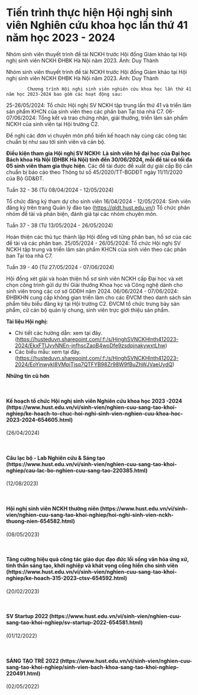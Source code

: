 # Tiến trình thực hiện Hội nghị sinh viên Nghiên cứu khoa học lần thứ 41 năm học 2023 - 2024

Nhóm sinh viên thuyết trình đề tài NCKH trước Hội đồng Giám khảo tại Hội nghị sinh viên NCKH ĐHBK Hà Nội năm 2023. Ảnh: Duy Thành
<figcaption>Nhóm sinh viên thuyết trình đề tài NCKH trước Hội đồng Giám khảo tại Hội nghị sinh viên NCKH ĐHBK Hà Nội năm 2023. Ảnh: Duy Thành</figcaption>

            Chương trình Hội nghị sinh viên nghiên cứu khoa học lần thứ 41 năm học 2023-2024 bao gồm các hoạt động sau:

25-26/05/2024: Tổ chức Hội nghị SV NCKH tập trung lần thứ 41 và triển lãm sản phẩm KHCN của sinh viên theo các phân ban Tại tòa nhà C7.
06-07/06/2024: Tổng kết và trao chứng nhận, giải thưởng, triển lãm sản phẩm NCKH của sinh viên tại Hội trường C2.

Đề nghị các đơn vị chuyên môn phổ biến kế hoạch này cùng các công tác chuẩn bị như sau tới sinh viên và cán bộ.

**Điều kiện tham gia Hội nghị SV NCKH: Là sinh viên hệ đại học của Đại học Bách khoa Hà Nội (ĐHBK Hà Nội) tính đến 30/06/2024, mỗi đề tài có tối đa 05 sinh viên tham gia thực hiện**. Các đề tài được đề xuất dự giải cấp Bộ cần chuẩn bị báo cáo theo Thông tư số 45/2020/TT-BGDĐT ngày 11/11/2020 của Bộ GD&amp;ĐT.

Tuần 32 - 36 (Từ 08/04/2024 - 12/05/2024)

Tổ chức đăng ký tham dự cho sinh viên
16/04/2024 - 12/05/2024: Sinh viên đăng ký trên trang Quản lý đào tạo (https://qldt.hust.edu.vn/)
Tổ chức phân nhóm đề tài và phản biện, đánh giá tại các nhóm chuyên môn.

Tuần 37 - 38 (Từ 13/05/2024 - 26/05/2024)

Hoàn thiện các thủ tục thành lập Hội đồng với từng phân ban, hồ sơ của các đề tài và các phân ban.
25/05/2024 - 26/05/2024: Tổ chức Hội nghị SV NCKH tập trung và triển lãm sản phẩm KHCN của sinh viên theo các phân ban Tại tòa nhà C7.

Tuần 39 - 40 (Từ 27/05/2024 - 07/06/2024)

Hội đồng xét giải và hoàn thiện hồ sơ sinh viên NCKH cấp Đại học và xét chọn công trình gửi dự thi Giải thưởng Khoa học và Công nghệ dành cho sinh viên trong các cơ sở GDĐH năm 2024.
06/06/2024 - 07/06/2024: ĐHBKHN cung cấp không gian triển lãm cho các ĐVCM theo danh sách sản phẩm tiêu biểu đăng ký tại Hội trường C2. ĐVCM tổ chức trưng bày sản phẩm, cử cán bộ quản lý chung, sinh viên trực giới thiệu sản phẩm.

**Tài liệu Hội nghị:**
- Chi tiết các hướng dẫn: xem tại đây. (https://husteduvn.sharepoint.com/:f:/s/HinghSVNCKHlnth412023-2024/EkxFTIJvvNNEn-jnfhscZaoB4woDfe9zsdpjnakywxtLhw)
- Các biểu mẫu: xem tại đây. (https://husteduvn.sharepoint.com/:f:/s/HinghSVNCKHlnth412023-2024/EoYinwykI8VMpjTjsq7QTFYB98Zr98W9fBuZhWJVaeUydQ)

**Những tin cũ hơn**

 
<h4>Kế hoạch tổ chức Hội nghị sinh viên Nghiên cứu khoa học 2023 -2024 (https://www.hust.edu.vn/vi/sinh-vien/nghien-cuu-sang-tao-khoi-nghiep/ke-hoach-to-chuc-hoi-nghi-sinh-vien-nghien-cuu-khoa-hoc-2023-2024-654605.html)</h4>
(26/04/2024)

 
<h4>Câu lạc bộ - Lab Nghiên cứu &amp; Sáng tạo (https://www.hust.edu.vn/vi/sinh-vien/nghien-cuu-sang-tao-khoi-nghiep/cau-lac-bo-nghien-cuu-sang-tao-220385.html)</h4>
(12/08/2023)

 
<h4>Hội nghị sinh viên NCKH thường niên (https://www.hust.edu.vn/vi/sinh-vien/nghien-cuu-sang-tao-khoi-nghiep/hoi-nghi-sinh-vien-nckh-thuong-nien-654582.html)</h4>
(08/05/2023)

 
<h4>Tăng cường hiệu quả công tác giáo dục đạo đức lối sống văn hóa ứng xử, tinh thần sáng tạo, khởi nghiệp và khát vọng cống hiến cho sinh viên (https://www.hust.edu.vn/vi/sinh-vien/nghien-cuu-sang-tao-khoi-nghiep/ke-hoach-315-2023-ctsv-654592.html)</h4>
(20/02/2023)

 
<h4>SV Startup 2022 (https://www.hust.edu.vn/vi/sinh-vien/nghien-cuu-sang-tao-khoi-nghiep/sv-startup-2022-654581.html)</h4>
(01/12/2022)

 
<h4>SÁNG TẠO TRẺ 2022 (https://www.hust.edu.vn/vi/sinh-vien/nghien-cuu-sang-tao-khoi-nghiep/sinh-vien-bach-khoa-sang-tao-khoi-nghiep-220491.html)</h4>
(02/05/2022)